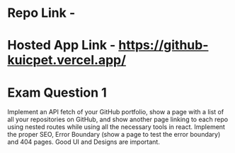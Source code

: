 # Repo Link - 

# Hosted App Link - https://github-kuicpet.vercel.app/

# Exam Question 1
Implement an API fetch of your GitHub portfolio, show a page with a list of all your repositories on GitHub, and show another page linking to each repo using nested routes while using all the necessary tools in react. Implement the proper SEO, Error Boundary (show a page to test the error boundary) and 404 pages. Good UI and Designs are important. 
